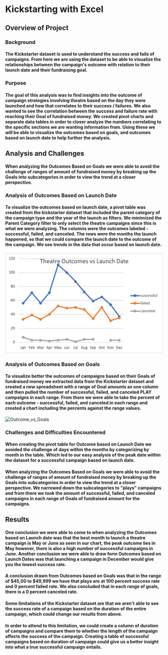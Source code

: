 # Kickstarting with Excel

## Overview of Project

### Background

#### The Kickstarter dataset is used to understand the success and fails of campaigns. From here we are using the dataset to be able to visualize the relationships between the campaign's outcome with relation to their launch date and their fundraising goal. 

### Purpose

#### The goal of this analysis was to find insights into the outcome of campaign strategies involving theatre based on the day they were launched and how that correlates to their success / failures. We also wanted to see the correlation between the success and failure rate with reaching their Goal of  fundraised money. We created pivot charts and separate data tables in order to closer analyze the numbers correlating to the specific sections we are wanting information from. Using these we will be able to visualize the outcomes based on goals, and outcomes based on launch date to help further the analysis. 

## Analysis and Challenges

#### When analyzing the Outcomes Based on Goals we were able to avoid the challenge of ranges of amount of fundraised money by breaking up the Goals into subcategories in order to view the trend at a closer perspective. 




### Analysis of Outcomes Based on Launch Date

#### To visualize the outcomes based on launch date, a pivot table was created from the kickstarter dataset that included the parent category of the campaign type and the year of the launch as filters. We minimized the Parent Category filter to only select the theatre campaigns since this is what we were analyzing. The columns were the outcomes labeled - successful, failed, and canceled. The rows were the months the launch happened, so that we could compare the launch date to the outcome of the campaign. We see trends in the data that occur based on launch date. 
![Outcome_vs_LaunchDate](Resources/Theatre_Outcomes_vs_Launch.png)

### Analysis of Outcomes Based on Goals
#### To visualize better the outcomes of campaigns based on their Goals of fundraised money we extracted data from the Kickstarter dataset and created a new spreadsheet with a range of Goal amounts as one column and then pulled the number of successful,  failed, and canceled PLAY campaigns in each range. From there we were able to take the percent of each outcome - successful, failed, and canceled in each range and created a chart including the percents against the range values. 
![Outcome_vs_Goals](Resources/Outcomes_vs_Goals.png)



### Challenges and Difficulties Encountered

#### When creating the pivot table for Outcome based on Launch Date we avoided the challenge of days within the months by categorizing by month in the table. Which led to our easy analysis of the peak date within the dataset for a successful campaign based on launch date.

#### When analyzing the Outcomes Based on Goals we were able to avoid the challenge of ranges of amount of fundraised money by breaking up the Goals into subcategories in order to view the trend at a closer perspective. We narrowed down the subcategories to "plays" campaigns and from there we took the amount of successful, failed, and canceled campaigns in each range of Goals of fundraised amount for the campaigns.

## Results

#### One conclusion we were able to come to when analyzing the Outcomes based on Launch date was that the best month to launch a theatre campaign is May or June as seen in our chart, the peak outcome lies in May however, there is also a high number of successful campaigns in June. Another conclusion we were able to draw form Outcomes based on Launch Dates was that launching a campaign in December would give you the lowest success rate. 

#### A conclusion drawn from Outcomes based on Goals was that in the range of $45,00 to $49,999 we have that plays are at 100 percent success rate and 0 percent failed rate. We also concluded that in each range of goals, there is a 0 percent canceled rate. 

#### Some limitations of the Kickstarter dataset are that we aren't able to see the success rate of a campaign based on the duration of the entire campaign, which could change our results from above. 

#### In order to attend to this limitation, we could create a column of duration of campaigns and compare them to whether the length of the campaign affects the success of the campaign. Creating a table of successful campaigns based on duration of campaign could give us a better insight into what a true successful campaign entails. 


